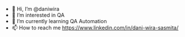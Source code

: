 - 👋 Hi, I’m @daniwira
- 👀 I’m interested in QA
- 🌱 I’m currently learning QA Automation
- 📫 How to reach me https://www.linkedin.com/in/dani-wira-sasmita/

<!---
daniwira/daniwira is a ✨ special ✨ repository because its `README.md` (this file) appears on your GitHub profile.
You can click the Preview link to take a look at your changes.
--->
